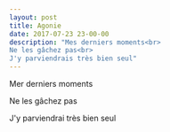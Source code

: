 ```yaml
---
layout: post
title: Agonie
date: 2017-07-23 23-00-00
description: "Mes derniers moments<br>
Ne les gâchez pas<br>
J'y parviendrais très bien seul"
---
```

Mer derniers moments

Ne les gâchez pas

J'y parviendrai très bien seul
